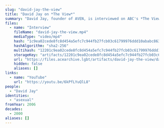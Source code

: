 ```yaml
---
slug: "david-jay-the-view"
title: "David Jay on *The View*"
summary: "David Jay, founder of AVEN, is interviewed on ABC's *The View*"
files:
  - name: "Interview"
    fileName: "david-jay-the-view.mp4"
    mediaType: "video/mp4"
    hash: "1c9ea02cede8fc8d454a5efc7c944fb27fcb03c61799976ddd10ababc863b47d"
    hashAlgorithm: "sha2-256"
    multihash: "12201c9ea02cede8fc8d454a5efc7c944fb27fcb03c61799976ddd10ababc863b47d"
    storageKey: "artifacts/12201c9ea02cede8fc8d454a5efc7c944fb27fcb03c61799976ddd10ababc863b47d"
    url: "https://files.acearchive.lgbt/artifacts/david-jay-the-view/david-jay-the-view.mp4"
    hidden: false
    aliases: []
links:
  - name: "YouTube"
    url: "https://youtu.be/6kPfLYuQlL8"
people:
  - "David Jay"
identities:
  - "asexual"
fromYear: 2006
decades:
  - 2000
aliases: []
---
```

